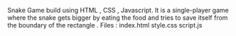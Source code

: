  Snake Game build using HTML , CSS , Javascript.
It is a single-player game where the snake gets bigger by eating the food and tries to save itself from the boundary of the rectangle .
Files :
index.html
style.css
script.js
